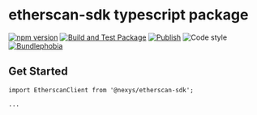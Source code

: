 # etherscan-sdk typescript package

[![npm version](https://img.shields.io/npm/v/@nexys/etherscan-sdk.svg)](https://www.npmjs.com/package/@nexys/etherscan-sdk)
[![Build and Test Package](https://github.com/nexys-system/etherscan-sdk/actions/workflows/test.yml/badge.svg)](https://github.com/nexys-system/etherscan-sdk/actions/workflows/test.yml)
[![Publish](https://github.com/nexys-system/etherscan-sdk/actions/workflows/publish.yml/badge.svg)](https://github.com/nexys-system/etherscan-sdk/actions/workflows/publish.yml)
![Code style](https://img.shields.io/badge/code_style-prettier-ff69b4.svg)
[![Bundlephobia](https://badgen.net/bundlephobia/min/@nexys/etherscan-sdk)](https://bundlephobia.com/result?p=@nexys/etherscan-sdk)

## Get Started

```
import EtherscanClient from '@nexys/etherscan-sdk';

...
```
